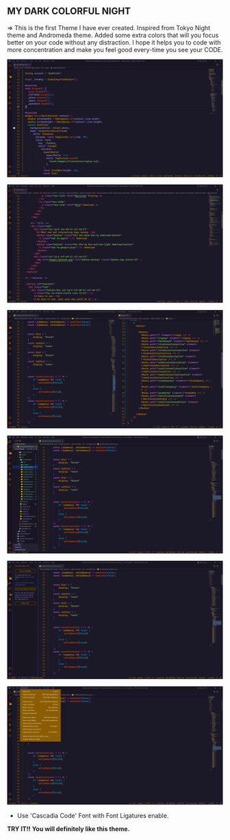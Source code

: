 ## MY DARK COLORFUL NIGHT

=> This is the first Theme I have ever created. Inspired from Tokyo Night theme and Andromeda theme. Added some extra colors that will you focus better on your code without any distraction. I hope it helps you to code with more concentration and make you feel good every-time you see your CODE.


![Dart View](theme.png?raw=true "Dart")

![html View](htmlTheme.png?raw=true "Html")

![JS View](jsxTheme.png?raw=true "JSX")

![SideBar View](sideTheme.png?raw=true)

![SideBar2 View](side2Theme.png?raw=true)

![Dropdowns View](orangeTheme.png?raw=true)


* Use 'Cascadia Code' Font with Font Ligatures enable.

**TRY IT!!**
**You will definitely like this theme.**
